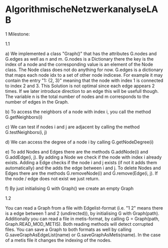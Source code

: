 # AlgorithmischeNetzwerkanalyseLAB

1 Milestone:

1.1 

a) We implemented a class "Graph()" that has the attributes G.nodes and G.edges as well as n and m. G.nodes is a Dictionary there the key is the index of a node and the corresponding value is an element of the Node class. The Node class does not do anything for now. G.edges is a dictionary that maps each node idx to a set of other node indicese. For example it may contain the entry "1: {2, 3}" meaning that the node with index 1 is connected to index 2 and 3. This Solution is not optimal since each edge appears 2 times. If we later introduce direction to an edge this will be usefull though.
The variable n is the total number of nodes and m corresponds to the number of edges in the Graph. 

b) To access the neighbors of a node with index i, you call the method G.getNeighbors(i)

c) We can test if nodes i and j are adjacent by calling the method G.testNeighbors(i, j)

d) We can access the degree of a node i by calling G.getNodeDegree(i)

e) To add Nodes and Edges there are the methods G.addNode(i) and G.addEdge(i, j). By adding a Node we check if the node with index i already exists. Adding a Edge checks if the node i and j exists (if not it adds them automatically) and the adds the edge between i and j. To delete Nodes and Edges there are the methods G.removeNode(i) and G.remove(Edge(i, j). If the node / edge does not exist we just return.

f) By just initialising G with Graph() we create an empty Graph

1.2

You can read a Graph from a file with Edgelist-format (i.e. "1 2" means there is a edge between 1 and 2 (undirected)), by initialising G with Graph(path). Additionally you can read a file in metis-format, by calling G = Graph(path, Graph.READ_MOD_METIS). Both reading methods will detect corrupted files. 
You can save a Graph to both formats as well by calling G.saveGraphAsEdgeList(name) or G.saveGraphAsMetis(name). In the case of a metis file it changes the indexing of the nodes.